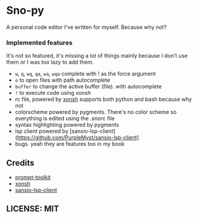 # Sno-py

A personal code editor I've written for myself. Because why not?

### Implemented features

It's not so featured, it's missing a lot of things mainly because I don't use them or I was too lazy to add them.
- `w`, `q`, `wq`, `qa`, `wa`, `wqa` complete with ! as the force argument
- `o` to open files with path autocomplete
- `buffer` to change the active buffer (file). with autocomplete
- `!` to execute code using xonsh
- rc file, powered by [xonsh](https://github.com/xonsh/xonsh) supports both python and bash because why not
- colorscheme powered by pygments. There's no color scheme so everything is edited using the .snorc file
- syntax highlighting powered by pygments
- lsp client powered by [sansio-lsp-client](https://github.com/PurpleMyst/sansio-lsp-client]
- bugs. yeah they are features too in my book

## Credits
- [prompt-toolkit](https://github.com/prompt-toolkit)
- [xonsh](https://github.com/xonsh/xonsh)
- [sansio-lsp-client](https://github.com/PurpleMyst/sansio-lsp-client)
## LICENSE: MIT

